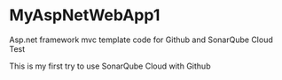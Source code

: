 # MyAspNetWebApp1
Asp.net framework mvc template code for Github and SonarQube Cloud Test

This is my first try to use SonarQube Cloud with Github
